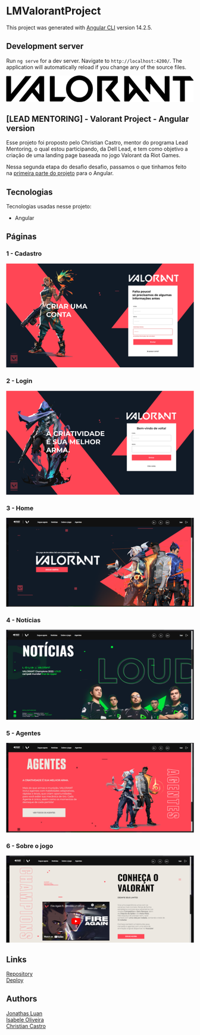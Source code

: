 # LMValorantProject

This project was generated with [Angular CLI](https://github.com/angular/angular-cli) version 14.2.5.

## Development server

Run `ng serve` for a dev server. Navigate to `http://localhost:4200/`. The application will automatically reload if you change any of the source files.

![Logo of the project](/src/assets/README/valorantLogo.png)


## [LEAD MENTORING] - Valorant Project - Angular version
Esse projeto foi proposto pelo Christian Castro, mentor do programa Lead Mentoring, o qual estou participando, da Dell Lead, e tem como objetivo a criação de uma landing page baseada no jogo Valorant da Riot Games.  
  
  
Nessa segunda etapa do desafio desafio, passamos o que tinhamos feito na <a href="https://github.com/jonathasltavares/-Lead-Mentoring--Valorant-Project" target="_blank">primeira parte do projeto</a>  para o Angular.


## Tecnologias 

Tecnologias usadas nesse projeto:

* Angular 

## Páginas  

### 1 - Cadastro

![Homepage image](/src/assets/README/cadastro.png)

### 2 - Login

![Homepage image](/src/assets/README/login.png)

### 3 - Home

![Homepage image](/src/assets/README/home.png)


### 4 - Notícias

![Login](/src/assets/README/noticias.png)


### 5 - Agentes

![Sign up](/src/assets/README/agentes.png)


### 6 - Sobre o jogo

![Dashboard](/src/assets/README/sobre.png)


## Links

  <a href="https://github.com/jonathasltavares/LeadMentoring-ValorantProject-AngularVersion" target="_blank" rel="noopener noreferrer">Repository</a><br>
  <a href="https://leadmentoringvalorantproject.vercel.app" target="_blank" rel="noopener noreferrer">Deploy</a>
  

## Authors

  <a href="https://github.com/jonathasltavares" target="_blank" rel="noopener noreferrer">Jonathas Luan</a>  
  <a href="https://github.com/IsabeleOliveira" target="_blank" rel="noopener noreferrer">Isabele Oliveira</a>  
  <a href="https://github.com/CCastro01" target="_blank" rel="noopener noreferrer">Christian Castro</a>  
